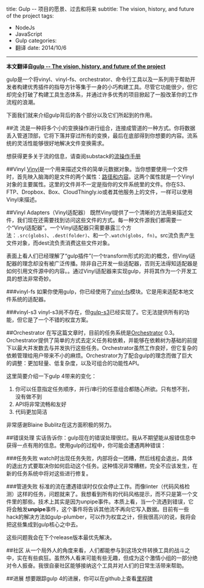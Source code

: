 title: Gulp -- 项目的愿景、过去和将来
subtitle: The vision, history, and future of the project
tags: 
- NodeJs
- JavaScript
- Gulp
categories: 
- 翻译
date: 2014/10/6
---

**本文翻译自[gulp -- The vision, history, and future of the project](https://medium.com/@contrahacks/gulp-3828e8126466)**

gulp是一个将vinyl、vinyl-fs、orchestrator、命令行工具以及一系列用于帮助开发者构建优秀插件的指导方针等集于一身的小巧构建工具。尽管它功能很少，但它却完全打破了构建工具生态体系，并通过许多优秀的项目掀起了一股改革你的工作流程的浪潮。

<!-- more -->

下面我们就来介绍gulp背后的各个部分以及它们所起到的作用。

##流
流是一种将多个小的变换操作进行组合，连接成管道的一种方式。你将数据丢入管道顶部，它将下落并穿过所有的变换，最后在底部得到你想要的内容。流系统的灵活性能够很好地解决文件变换需求。

想获得更多关于流的信息，请查阅substack的[流操作手册](https://github.com/substack/stream-handbook)


##Vinyl
[Vinyl](https://github.com/wearefractal/vinyl)是一个用来描述文件的简单元数据对象。当你想要使用一个文件时，首先映入脑海的是文件的两个属性：[路径和内容](https://github.com/wearefractal/vinyl/blob/master/index.js#L18-L25)。这两个属性就是一个Vinyl对象的主要属性。这里的文件并不一定是指你的文件系统里的文件。你在S3、FTP、Dropbox、Box、CloudThingly.io或者其他服务上的文件，一样可以使用Vinyl来描述。

##Vinyl Adapters（Vinyl适配器）
既然Vinyl提供了一个清晰的方法用来描述文件，我们现在还需要找到访问这些文件的方式。每一种文件源我们都需要一个“Vinyl适配器”。一个Vinyl适配器只需要暴露三个方法：`.src(globs)`、`.dest(folder)`、和一个`.watch(globs, fn)`。src流负责产生文件对象，而dest流负责消费这些文件对象。

表面上看人们已经理解了“gulp插件”(一个transform形式的流)的概念，但Vinyl适配器的理念却没有被广泛传播。除非自己开发一些适配器，否则无法得知适配器是如何引用文件源中的内容。。通过Vinyl适配器来实现gulp，并将其作为一个开发工具的想法非常奇妙。

###vinyl-fs
如果你使用gulp，你已经使用了[vinyl-fs](https://github.com/wearefractal/vinyl-fs)模块。它是用来适配本地文件系统的适配器。

###vinyl-s3
vinyl-s3尚不存在，但[gulp-s3](https://github.com/nkostelnik/gulp-s3)已经实现了。它无法提供所有的功能，但它是了一个不错的权宜方案。

##Orchestrator
在写这篇文章时，目前的任务系统是[Orchestrator](https://github.com/orchestrator/orchestrator) 0.3。Orchestrator提供了简单的方式去定义任务和依赖，并能够在依赖树为基础的前提下以最大并发数去与并发执行这些任务。Orchestrator虽然工作良好，但它复杂的依赖管理给用户带来不小的麻烦。Orchestrator为了配合gulp的理念而做了巨大的调整：更加轻量、低复杂度，以及可组合的功能性API。

这里简要介绍一下gulp 4带来的变化：
1. 你可以任意指定任务顺序，并行/串行的任意组合都随心所欲。只有想不到，没有做不到
2. API将非常流畅和友好
3. 代码更加简洁

非常感谢Blaine Bublitz在这方面积极的努力。

##错误处理
实话告诉你：gulp现在的错误处理很烂。我从不期望能从报错信息中获得一点有用的信息。使用gulp的过程中，你可能会遭遇两种错误：

###任务失败
watch时出现任务失败，内部将会一团糟，然后线程会退出，具体的退出方式要取决你如何启动这个任务。这种情况非常糟糕，完全不应该发生，在新的任务系统中将对这些进行修复。

###管道失败
标准的流在遭遇错误时仅仅会停止工作。而像linter（代码风格检测）这样的任务，问题就来了。我想看到所有的代码风格提示，而不只是第一个文件里的那些。技术上其实是因为unpipe事件。本质上看，当一个流遇到错误，它将会触发**unpipe**事件，这个事件将告诉其他流不再向它写入数据。目前有一些hack的解决方法如gulp-plumber，可以作为权宜之计，但我很高兴的说，我将会把这些集成到gulp核心之中去。

这些问题我会在下个release版本最优先解决。

##社区
从一个局外人的角度来看，人们都能参与到这场文件转换工具的战斗之中，实在有些疯狂。虽然外人看来可能有些无趣，但成为这个激情小组的一部分绝对令人振奋。我很自豪社区能够接纳这个工具并对人们的日常生活带来帮助。

##进展
想要跟踪gulp 4的进展，你可以在github上查看[里程碑](https://github.com/gulpjs/gulp/issues?milestone=1&state=open)